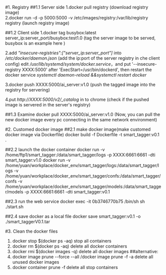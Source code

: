 #1. Registry
##1.1 Server side
1.docker pull registry (download registry image)<br/>
2.docker run -d -p 5000:5000 -v  /etc/images/registry:/var/lib/registry registry (launch registry image)

##1.2 Client side
1.docker tag busybox:latest server_ip:server_port/busybox:test1.0  (tag the server image to be served, busybox is an example here )

2.add *"insecure-registries":["server_ip:server_port"]* into */etc/docker/daemon.json* (add the ip:port of the server registry in che client config)
edit */usr/lib/systemd/system/docker.service*，and put '--insecure-registry XXXX:5000' after 'ExecStart=/usr/bin/dockerd', then restart the docker service
*systemctl daemon-reload &&systemctl restart docker*

3.docker push XXXX:5000/ai_server:v1.0 (push the tagged image into the registry for servering)

4.put *http://XXXX:5000/v2/_catalog* in to chrome (check if the pushed image is servered in the server's registry)

##1.3 Examine
docker pull XXXX:5000/ai_server:v1.0 (Now, you can pull the new docker image every pc connecting in the same network environment)

#2. Customed docker image
##2.1 make docker image(make customed docker image via Dockerfile)
docker build -f Dockerfile -t smart_tagger:v0.1 .

##2.2 launch the docker container
docker run -v /home/ftp1/smart_tagger:/data/smart_tagger/logs -p XXXX:6661:6661 -dti smart_tagger:v1.0
docker run -v /home/yuan/workplace/docker_env/smart_tagger/logs:/data/smart_tagger/logs -v /home/yuan/workplace/docker_env/smart_tagger/confs:/data/smart_tagger/confs -v /home/yuan/workplace/docker_env/smart_tagger/models:/data/smart_tagger/models -p XXXX:6661:6661 -dti smart_tagger:v0.1

##2.3 run the web service
 docker exec -it 0b3746770b75 /bin/sh
 sh ./start.sh
 
 
##2.4 save docker as a local file
docker save smart_tagger:v0.1 -o ./smart_taggerV0.1.tar

#3. Clean the docker files
1. docker stop $(docker ps -aq)        stop all containers
2. docker rm $(docker ps -aq)          delete all docker containers
3. docker rmi $(docker images -q)      delete all docker images
##alternative:
1. docker image prune --force --all /docker image prune -f -a       delete all unused docker images
2. docker container prune -f                                        delete all stop containers



